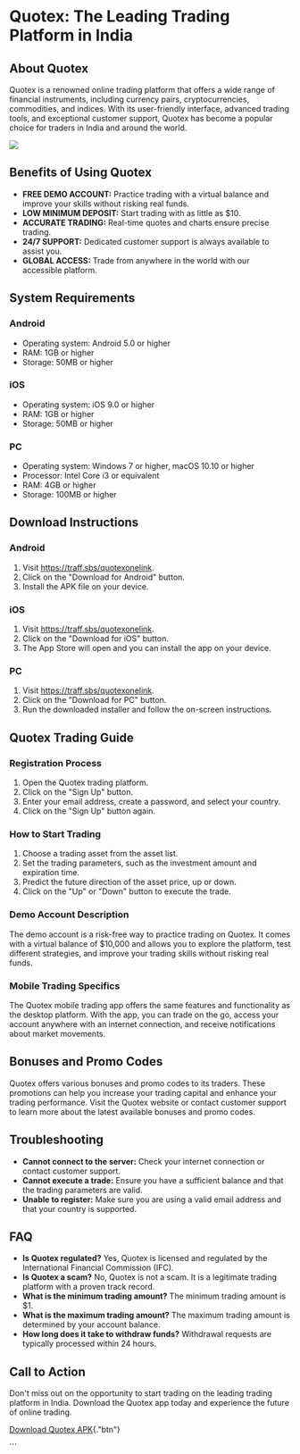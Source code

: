 # Quotex: The Leading Trading Platform in India

## About Quotex

Quotex is a renowned online trading platform that offers a wide range of
financial instruments, including currency pairs, cryptocurrencies,
commodities, and indices. With its user-friendly interface, advanced
trading tools, and exceptional customer support, Quotex has become a
popular choice for traders in India and around the world.

[![](https://static.quotex.io/files/1_en/300_250.jpg)](https://traff.sbs/brokerqxsignupf)

## Benefits of Using Quotex

-   **FREE DEMO ACCOUNT:** Practice trading with a virtual balance and
    improve your skills without risking real funds.
-   **LOW MINIMUM DEPOSIT:** Start trading with as little as \$10.
-   **ACCURATE TRADING:** Real-time quotes and charts ensure precise
    trading.
-   **24/7 SUPPORT:** Dedicated customer support is always available to
    assist you.
-   **GLOBAL ACCESS:** Trade from anywhere in the world with our
    accessible platform.

## System Requirements

### Android

-   Operating system: Android 5.0 or higher
-   RAM: 1GB or higher
-   Storage: 50MB or higher

### iOS

-   Operating system: iOS 9.0 or higher
-   RAM: 1GB or higher
-   Storage: 50MB or higher

### PC

-   Operating system: Windows 7 or higher, macOS 10.10 or higher
-   Processor: Intel Core i3 or equivalent
-   RAM: 4GB or higher
-   Storage: 100MB or higher

## Download Instructions

### Android

1.  Visit https://traff.sbs/quotexonelink.
2.  Click on the "Download for Android" button.
3.  Install the APK file on your device.

### iOS

1.  Visit https://traff.sbs/quotexonelink.
2.  Click on the "Download for iOS" button.
3.  The App Store will open and you can install the app on your device.

### PC

1.  Visit https://traff.sbs/quotexonelink.
2.  Click on the "Download for PC" button.
3.  Run the downloaded installer and follow the on-screen instructions.

## Quotex Trading Guide

### Registration Process

1.  Open the Quotex trading platform.
2.  Click on the "Sign Up" button.
3.  Enter your email address, create a password, and select your
    country.
4.  Click on the "Sign Up" button again.

### How to Start Trading

1.  Choose a trading asset from the asset list.
2.  Set the trading parameters, such as the investment amount and
    expiration time.
3.  Predict the future direction of the asset price, up or down.
4.  Click on the "Up" or "Down" button to execute the trade.

### Demo Account Description

The demo account is a risk-free way to practice trading on Quotex. It
comes with a virtual balance of \$10,000 and allows you to explore the
platform, test different strategies, and improve your trading skills
without risking real funds.

### Mobile Trading Specifics

The Quotex mobile trading app offers the same features and functionality
as the desktop platform. With the app, you can trade on the go, access
your account anywhere with an internet connection, and receive
notifications about market movements.

## Bonuses and Promo Codes

Quotex offers various bonuses and promo codes to its traders. These
promotions can help you increase your trading capital and enhance your
trading performance. Visit the Quotex website or contact customer
support to learn more about the latest available bonuses and promo
codes.

## Troubleshooting

-   **Cannot connect to the server:** Check your internet connection or
    contact customer support.
-   **Cannot execute a trade:** Ensure you have a sufficient balance and
    that the trading parameters are valid.
-   **Unable to register:** Make sure you are using a valid email
    address and that your country is supported.

## FAQ

-   **Is Quotex regulated?** Yes, Quotex is licensed and regulated by
    the International Financial Commission (IFC).
-   **Is Quotex a scam?** No, Quotex is not a scam. It is a legitimate
    trading platform with a proven track record.
-   **What is the minimum trading amount?** The minimum trading amount
    is \$1.
-   **What is the maximum trading amount?** The maximum trading amount
    is determined by your account balance.
-   **How long does it take to withdraw funds?** Withdrawal requests are
    typically processed within 24 hours.

## Call to Action

Don\'t miss out on the opportunity to start trading on the leading
trading platform in India. Download the Quotex app today and experience
the future of online trading.

[Download Quotex
APK](\%22https://traff.sbs/quotexonelink\%22){."btn"}

\`\`\`

